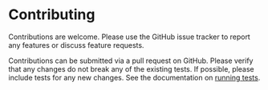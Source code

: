 # Contributing

Contributions are welcome. Please use the GitHub issue tracker to report any features or discuss feature requests.

Contributions can be submitted via a pull request on GitHub. Please verify that any changes do not break any of the existing tests. If possible, please include tests for any new changes. See the documentation on [running tests](docs/tests.md).